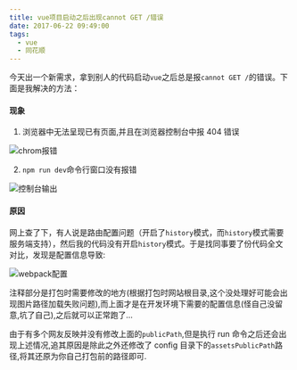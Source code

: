 ```yaml
---
title: vue项目启动之后出现cannot GET /错误
date: 2017-06-22 09:49:00
tags:
  - vue
  - 同花顺
---
```


今天出一个新需求，拿到别人的代码启动`vue`之后总是报`cannot GET /`的错误。下面是我解决的方法：

#### 现象

1.  浏览器中无法呈现已有页面,并且在浏览器控制台中报 404 错误

![chrom报错](https://file.lantingshucheng.com/blog/post03/error.png/default)

2.  `npm run dev`命令行窗口没有报错

![控制台输出](https://file.lantingshucheng.com/blog/post03/console.png/default)

#### 原因

网上查了下，有人说是路由配置问题（开启了`history`模式，而`history`模式需要服务端支持），然后我的代码没有开启`history`模式。于是找同事要了份代码全文对比，发现是配置信息导致:

![webpack配置](https://file.lantingshucheng.com/blog/post03/code.png/default)

注释部分是打包时需要修改的地方(根据打包时网站根目录,这个没处理好可能会出现图片路径加载失败问题),而上面才是在开发环境下需要的配置信息(怪自己没留意,坑了自己),之后就可以正常跑了...

由于有多个网友反映并没有修改上面的`publicPath`,但是执行 run 命令之后还会出现上述情况,追其原因是除此之外还修改了 config 目录下的`assetsPublicPath`路径,将其还原为你自己打包前的路径即可.
